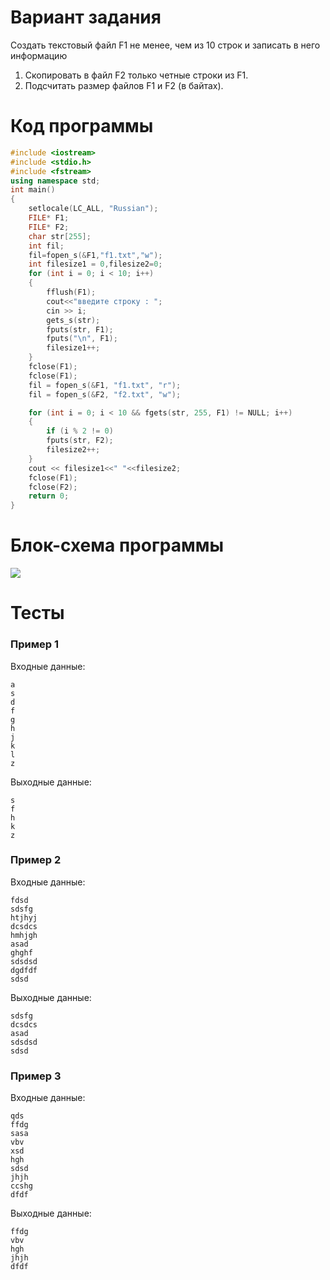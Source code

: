 # Вариант задания
Создать текстовый файл F1 не менее, чем из 10 строк и
записать в него информацию
1) Скопировать в файл F2 только четные строки из F1.
2) Подсчитать размер файлов F1 и F2 (в байтах).
# Код программы
```cpp
#include <iostream>
#include <stdio.h>
#include <fstream>
using namespace std;
int main()
{
    setlocale(LC_ALL, "Russian");
    FILE* F1;
    FILE* F2;
    char str[255];
    int fil;
    fil=fopen_s(&F1,"f1.txt","w");
    int filesize1 = 0,filesize2=0;
    for (int i = 0; i < 10; i++)
    {
        fflush(F1);
        cout<<"введите строку : ";
        cin >> i;
        gets_s(str);
        fputs(str, F1);
        fputs("\n", F1);
        filesize1++;
    }
    fclose(F1);
    fclose(F1);
    fil = fopen_s(&F1, "f1.txt", "r");
    fil = fopen_s(&F2, "f2.txt", "w");

    for (int i = 0; i < 10 && fgets(str, 255, F1) != NULL; i++)
    {
        if (i % 2 != 0)
        fputs(str, F2);
        filesize2++;
    }
    cout << filesize1<<" "<<filesize2;
    fclose(F1);
    fclose(F2);
    return 0;
}
```
# Блок-схема программы
<image src="lab_9.drawio.png">
	
# Тесты
### Пример 1
Входные данные:
```
a
s
d
f
g
h
j
k
l
z
```
Выходные данные:
```
s
f
h
k
z
```
### Пример 2
Входные данные:
```
fdsd
sdsfg
htjhyj
dcsdcs
hmhjgh
asad
ghghf
sdsdsd
dgdfdf
sdsd
```
Выходные данные:
```
sdsfg
dcsdcs
asad
sdsdsd
sdsd
```
### Пример 3
Входные данные:
```
qds
ffdg
sasa
vbv
xsd
hgh
sdsd
jhjh
ccshg
dfdf
```
Выходные данные:
```
ffdg
vbv
hgh
jhjh
dfdf
```

